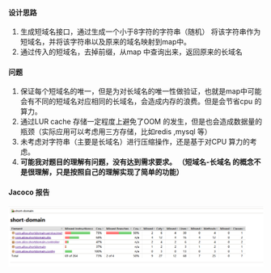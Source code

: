 #### 设计思路

1. 生成短域名接口，通过生成一个小于8字符的字符串（随机） 将该字符串作为短域名，并将该字符串以及原来的域名映射到map中。
2. 通过传入的短域名，去掉前缀，从map 中查询出来，返回原来的长域名

#### 问题

1. 保证每个短域名的唯一，但是为对长域名的唯一性做验证，也就是map中可能会有不同的短域名对应相同的长域名，会造成内存的浪费。但是会节省cpu 的算力。
2. 通过LUR cache 存储一定程度上避免了OOM 的发生，但是也会造成数据量的瓶颈（实际应用可以考虑用三方存储，比如redis ,mysql 等）
3. 未考虑对字符串（主要是长域名）进行压缩操作，还是基于对CPU 算力的考虑。
4. **可能我对题目的理解有问题，没有达到需求要求。 （短域名-长域名 的概念不是很理解，只是按照自己的理解实现了简单的功能）**


#### Jacoco 报告


![](report.png)